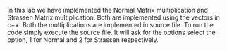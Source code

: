 In this lab we have implemented the Normal Matrix multiplication and Strassen Matrix multiplication.
Both are implemented using the vectors in c++. Both the multiplications are implemented in source file.
To run the code simply execute the source file.
It will ask for the options select the option, 1 for Normal and 2 for Strassen respectively.
